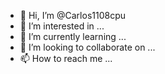 - 👋 Hi, I’m @Carlos1108cpu
- 👀 I’m interested in ...
- 🌱 I’m currently learning ...
- 💞️ I’m looking to collaborate on ...
- 📫 How to reach me ...

<!---
Carlos1108cpu/Carlos1108cpu is a ✨ special ✨ repository because its `README.md` (this file) appears on your GitHub profile.
You can click the Preview link to take a look at your changes.
--->
